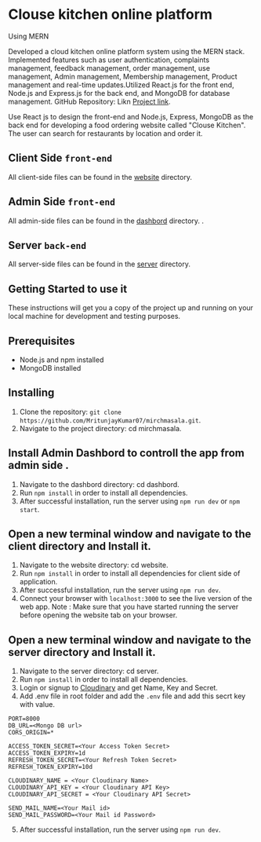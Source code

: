 # Clouse kitchen online platform

Using MERN

Developed a cloud kitchen online platform system using the MERN stack. Implemented features such as user authentication, complaints management, feedback management, order management, use management, Admin management, Membership management, Product management and real-time updates.Utilized React.js for the front end, Node.js and Express.js for the back end, and MongoDB for database management. GitHub Repository: Likn [Project link](https://github.com/MritunjayKumar07/mirchmasala).

Use React js to design the front-end and Node.js, Express, MongoDB as the back end for developing a food ordering website called "Clouse Kitchen". The user can search for restaurants by location and order it.

## Client Side `front-end`

All client-side files can be found in the [website](https://github.com/MritunjayKumar07/mirchmasala/tree/main/website) directory.

## Admin Side `front-end`

All admin-side files can be found in the [dashbord](https://github.com/MritunjayKumar07/mirchmasala/tree/main/dashbord) directory.
.

## Server `back-end`

All server-side files can be found in the [server](https://github.com/MritunjayKumar07/mirchmasala/tree/main/server) directory.

## Getting Started to use it

These instructions will get you a copy of the project up and running on your local machine for development and testing purposes.

## Prerequisites

- Node.js and npm installed
- MongoDB installed

## Installing

1. Clone the repository: `git clone https://github.com/MritunjayKumar07/mirchmasala.git`.
2. Navigate to the project directory: cd mirchmasala.

## Install Admin Dashbord to controll the app from admin side .

1. Navigate to the dashbord directory: cd dashbord.
2. Run `npm install` in order to install all dependencies.
3. After successful installation, run the server using `npm run dev` or `npm start`.

## Open a new terminal window and navigate to the client directory and Install it.

1. Navigate to the website directory: cd website.
2. Run `npm install` in order to install all dependencies for client side of application.
3. After successful installation, run the server using `npm run dev`.
4. Connect your browser with `localhost:3000` to see the live version of the web app.
   Note : Make sure that you have started running the server before opening the website tab on your browser.

## Open a new terminal window and navigate to the server directory and Install it.

1. Navigate to the server directory: cd server.
2. Run `npm install` in order to install all dependencies.
3. Login or signup to [Cloudinary](https://cloudinary.com/users/register_free) and get Name, Key and Secret.
4. Add .env file in root folder and add the `.env` file and add this secrt key with value.

```.env
PORT=8000
DB_URL=<Mongo DB url>
CORS_ORIGIN=*

ACCESS_TOKEN_SECRET=<Your Access Token Secret>
ACCESS_TOKEN_EXPIRY=1d
REFRESH_TOKEN_SECRET=<Your Refresh Token Secret>
REFRESH_TOKEN_EXPIRY=10d

CLOUDINARY_NAME = <Your Cloudinary Name>
CLOUDINARY_API_KEY = <Your Cloudinary API Key>
CLOUDINARY_API_SECRET = <Your Cloudinary API Secret>

SEND_MAIL_NAME=<Your Mail id>
SEND_MAIL_PASSWORD=<Your Mail id Password>
```

5. After successful installation, run the server using `npm run dev`.
